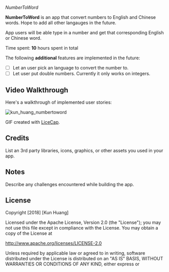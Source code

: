 *NumberToWord*

**NumberToWord** is an app that convert numbers to English and Chinese words. Hope to add all other langauges in the future.

App users will be able type in a number and get that corresponding English or Chinese word.

Time spent: **10** hours spent in total

The following **additional** features are implemented in the future:

- [ ] Let an user pick an language to convert the number to.
- [ ] Let user put double numbers. Currently it only works on integers.

## Video Walkthrough

Here's a walkthrough of implemented user stories:

![kun_huang_numbertoword](https://user-images.githubusercontent.com/28847045/48111367-32444a80-e21f-11e8-9c8f-798d7f8bbf7e.gif)

GIF created with [LiceCap](http://www.cockos.com/licecap/).

## Credits

List an 3rd party libraries, icons, graphics, or other assets you used in your app.



## Notes

Describe any challenges encountered while building the app.

## License

Copyright [2018] [Kun Huang]

Licensed under the Apache License, Version 2.0 (the "License");
you may not use this file except in compliance with the License.
You may obtain a copy of the License at

http://www.apache.org/licenses/LICENSE-2.0

Unless required by applicable law or agreed to in writing, software
distributed under the License is distributed on an "AS IS" BASIS,
WITHOUT WARRANTIES OR CONDITIONS OF ANY KIND, either express or 
